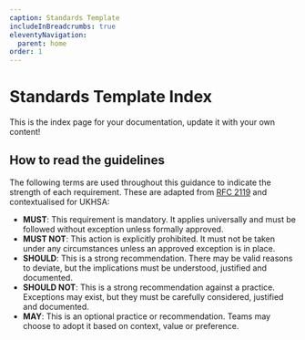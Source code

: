 ```yaml
---
caption: Standards Template
includeInBreadcrumbs: true
eleventyNavigation:
  parent: home
order: 1
---
```


# Standards Template Index

This is the index page for your documentation, update it with your own content!

## How to read the guidelines

The following terms are used throughout this guidance to indicate the strength of each requirement.
These are adapted from [RFC 2119][1] and contextualised for UKHSA:

- **MUST**: This requirement is mandatory. It applies universally and must be followed without exception unless formally approved.
- **MUST NOT**: This action is explicitly prohibited. It must not be taken under any circumstances unless an approved exception is in place.
- **SHOULD**: This is a strong recommendation. There may be valid reasons to deviate, but the implications must be understood, justified and documented.
- **SHOULD NOT**: This is a strong recommendation against a practice. Exceptions may exist, but they must be carefully considered, justified and documented.
- **MAY**: This is an optional practice or recommendation. Teams may choose to adopt it based on context, value or preference.

[1]: https://datatracker.ietf.org/doc/html/rfc2119
